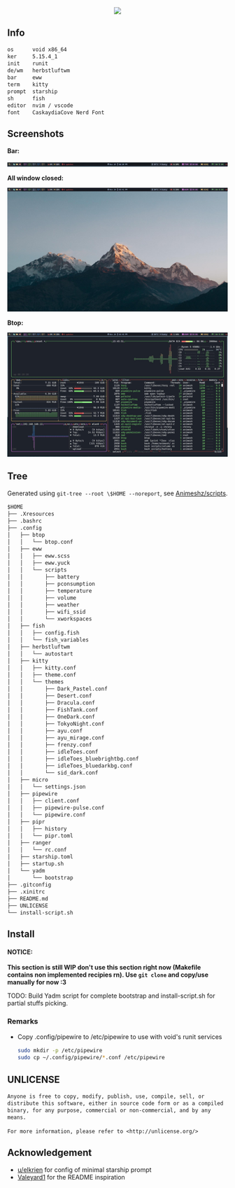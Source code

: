 <p align="center">
    <img src="https://i.imgur.com/YHr1OMl.png" align="center">
</p>


## Info

```
os      void x86_64
ker     5.15.4_1
init    runit
de/wm   herbstluftwm
bar     eww
term    kitty
prompt  starship
sh      fish
editor  nvim / vscode
font    CaskaydiaCove Nerd Font
```


## Screenshots

**Bar:**

![GIF/eww-bar.gif](https://github.com/Animeshz/linux-desktop/blob/media/GIF/eww-bar.gif)

<!-- TODO: Rofi image here -->
**All window closed:**

![Screenshots/24-Nov-15-41-12-PM.jpg](https://github.com/Animeshz/linux-desktop/blob/media/Screenshots/24-Nov-15-41-12-PM.jpg)

**Btop:**

![Screenshots/24-Nov-15-45-52-PM.jpg](https://github.com/Animeshz/linux-desktop/blob/media/Screenshots/24-Nov-15-45-52-PM.jpg)


## Tree

Generated using `git-tree --root \$HOME --noreport`, see [Animeshz/scripts](https://github.com/Animeshz/scripts).

```
$HOME
├── .Xresources
├── .bashrc
├── .config
│   ├── btop
│   │   └── btop.conf
│   ├── eww
│   │   ├── eww.scss
│   │   ├── eww.yuck
│   │   └── scripts
│   │       ├── battery
│   │       ├── pconsumption
│   │       ├── temperature
│   │       ├── volume
│   │       ├── weather
│   │       ├── wifi_ssid
│   │       └── xworkspaces
│   ├── fish
│   │   ├── config.fish
│   │   └── fish_variables
│   ├── herbstluftwm
│   │   └── autostart
│   ├── kitty
│   │   ├── kitty.conf
│   │   ├── theme.conf
│   │   └── themes
│   │       ├── Dark_Pastel.conf
│   │       ├── Desert.conf
│   │       ├── Dracula.conf
│   │       ├── FishTank.conf
│   │       ├── OneDark.conf
│   │       ├── TokyoNight.conf
│   │       ├── ayu.conf
│   │       ├── ayu_mirage.conf
│   │       ├── frenzy.conf
│   │       ├── idleToes.conf
│   │       ├── idleToes_bluebrightbg.conf
│   │       ├── idleToes_bluedarkbg.conf
│   │       └── sid_dark.conf
│   ├── micro
│   │   └── settings.json
│   ├── pipewire
│   │   ├── client.conf
│   │   ├── pipewire-pulse.conf
│   │   └── pipewire.conf
│   ├── pipr
│   │   ├── history
│   │   └── pipr.toml
│   ├── ranger
│   │   └── rc.conf
│   ├── starship.toml
│   ├── startup.sh
│   └── yadm
│       └── bootstrap
├── .gitconfig
├── .xinitrc
├── README.md
├── UNLICENSE
└── install-script.sh
```


## Install

#### NOTICE:
**This section is still WIP don't use this section right now (Makefile contains non implemented recipies rn). Use `git clone` and copy/use manually for now :3**

TODO: Build Yadm script for complete bootstrap and install-script.sh for partial stuffs picking.


### Remarks

  * Copy .config/pipewire to /etc/pipewire to use with void's runit services
    ```bash
    sudo mkdir -p /etc/pipewire
    sudo cp ~/.config/pipewire/*.conf /etc/pipewire
    ```


## UNLICENSE

```
Anyone is free to copy, modify, publish, use, compile, sell, or
distribute this software, either in source code form or as a compiled
binary, for any purpose, commercial or non-commercial, and by any
means.

For more information, please refer to <http://unlicense.org/>
```


## Acknowledgement

  - [u/elkrien](https://www.reddit.com/user/elkrien) for config of minimal starship prompt
  - [Valeyard1](https://github.com/Valeyard1/dotfiles) for the README inspiration

